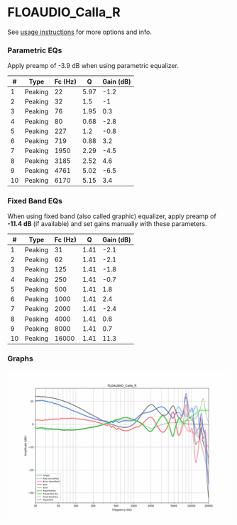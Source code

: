# FLOAUDIO_Calla_R
See [usage instructions](https://github.com/jaakkopasanen/AutoEq#usage) for more options and info.

### Parametric EQs
Apply preamp of -3.9 dB when using parametric equalizer.

|   # | Type    |   Fc (Hz) |    Q |   Gain (dB) |
|-----|---------|-----------|------|-------------|
|   1 | Peaking |        22 | 5.97 |        -1.2 |
|   2 | Peaking |        32 | 1.5  |        -1   |
|   3 | Peaking |        76 | 1.95 |         0.3 |
|   4 | Peaking |        80 | 0.68 |        -2.8 |
|   5 | Peaking |       227 | 1.2  |        -0.8 |
|   6 | Peaking |       719 | 0.88 |         3.2 |
|   7 | Peaking |      1950 | 2.29 |        -4.5 |
|   8 | Peaking |      3185 | 2.52 |         4.6 |
|   9 | Peaking |      4761 | 5.02 |        -6.5 |
|  10 | Peaking |      6170 | 5.15 |         3.4 |

### Fixed Band EQs
When using fixed band (also called graphic) equalizer, apply preamp of **-11.4 dB** (if available) and set gains manually with these parameters.

|   # | Type    |   Fc (Hz) |    Q |   Gain (dB) |
|-----|---------|-----------|------|-------------|
|   1 | Peaking |        31 | 1.41 |        -2.1 |
|   2 | Peaking |        62 | 1.41 |        -2.1 |
|   3 | Peaking |       125 | 1.41 |        -1.8 |
|   4 | Peaking |       250 | 1.41 |        -0.7 |
|   5 | Peaking |       500 | 1.41 |         1.8 |
|   6 | Peaking |      1000 | 1.41 |         2.4 |
|   7 | Peaking |      2000 | 1.41 |        -2.4 |
|   8 | Peaking |      4000 | 1.41 |         0.6 |
|   9 | Peaking |      8000 | 1.41 |         0.7 |
|  10 | Peaking |     16000 | 1.41 |        11.3 |

### Graphs
![](./FLOAUDIO_Calla_R.png)
